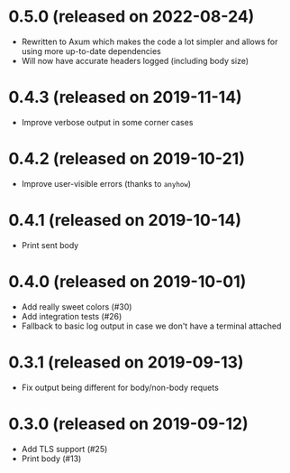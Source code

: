 # 0.5.0 (released on 2022-08-24)

- Rewritten to Axum which makes the code a lot simpler and allows for using more up-to-date
  dependencies
- Will now have accurate headers logged (including body size)

# 0.4.3 (released on 2019-11-14)

- Improve verbose output in some corner cases

# 0.4.2 (released on 2019-10-21)

- Improve user-visible errors (thanks to `anyhow`)

# 0.4.1 (released on 2019-10-14)

- Print sent body

# 0.4.0 (released on 2019-10-01)

- Add really sweet colors (#30)
- Add integration tests (#26)
- Fallback to basic log output in case we don't have a terminal attached

# 0.3.1 (released on 2019-09-13)

- Fix output being different for body/non-body requets

# 0.3.0 (released on 2019-09-12)

- Add TLS support (#25)
- Print body (#13)
